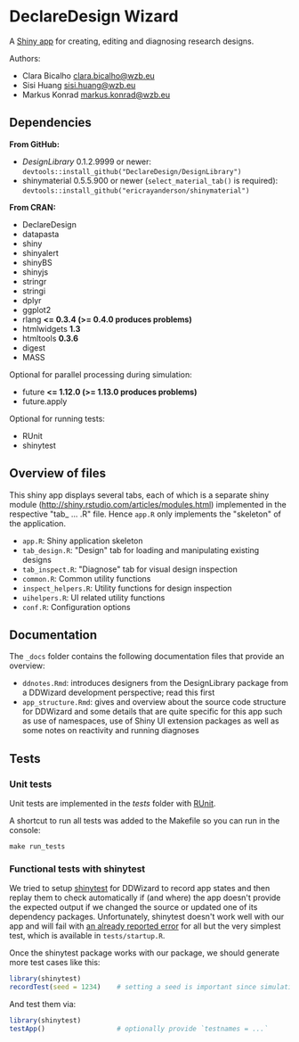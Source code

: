 # DeclareDesign Wizard

A [Shiny app](http://shiny.rstudio.com/) for creating, editing and diagnosing research designs.

Authors: 

- Clara Bicalho <clara.bicalho@wzb.eu>
- Sisi Huang <sisi.huang@wzb.eu>
- Markus Konrad <markus.konrad@wzb.eu>


## Dependencies

**From GitHub:**

- *DesignLibrary* 0.1.2.9999 or newer: `devtools::install_github("DeclareDesign/DesignLibrary")`
- shinymaterial 0.5.5.900 or newer (`select_material_tab()` is required): `devtools::install_github("ericrayanderson/shinymaterial")`

**From CRAN:**

- DeclareDesign
- datapasta
- shiny
- shinyalert
- shinyBS
- shinyjs
- stringr
- stringi
- dplyr
- ggplot2
- rlang **<= 0.3.4 (>= 0.4.0 produces problems)** 
- htmlwidgets **1.3**
- htmltools **0.3.6**
- digest
- MASS

Optional for parallel processing during simulation:

- future **<= 1.12.0 (>= 1.13.0 produces problems)**
- future.apply

Optional for running tests:

- RUnit
- shinytest

## Overview of files

This shiny app displays several tabs, each of which is a separate shiny module (http://shiny.rstudio.com/articles/modules.html) implemented in the respective "tab_ ... .R" file. Hence `app.R` only implements the "skeleton" of the application.

- `app.R`: Shiny application skeleton
- `tab_design.R`: "Design" tab for loading and manipulating existing designs
- `tab_inspect.R`: "Diagnose" tab for visual design inspection
- `common.R`: Common utility functions
- `inspect_helpers.R`: Utility functions for design inspection
- `uihelpers.R`: UI related utility functions
- `conf.R`: Configuration options

## Documentation

The `_docs` folder contains the following documentation files that provide an overview:

- `ddnotes.Rmd`: introduces designers from the DesignLibrary package from a DDWizard development perspective; read this first
- `app_structure.Rmd`: gives and overview about the source code structure for DDWizard and some details that are quite specific for this app such as use of namespaces, use of Shiny UI extension packages as well as some notes on reactivity and running diagnoses


## Tests

### Unit tests

Unit tests are implemented in the *tests* folder with [RUnit](https://cran.r-project.org/web/packages/RUnit/index.html).

A shortcut to run all tests was added to the Makefile so you can run in the console:

```
make run_tests
```

### Functional tests with shinytest

We tried to setup [shinytest](https://rstudio.github.io/shinytest/) for DDWizard to record app states and then replay them to check automatically if (and where) the app doesn't provide the expected output if we changed the source or updated one of its dependency packages. Unfortunately, shinytest doesn't work well with our app and will fail with [an already reported error](https://github.com/rstudio/shinytest/issues/144) for all but the very simplest test, which is available in `tests/startup.R`.

Once the shinytest package works with our package, we should generate more test cases like this:

```R
library(shinytest)
recordTest(seed = 1234)    # setting a seed is important since simulations need to be the same
```

And test them via:

```R
library(shinytest)
testApp()                  # optionally provide `testnames = ...`
```
